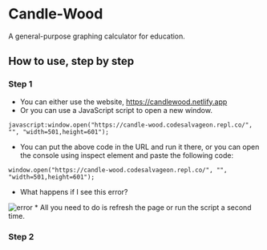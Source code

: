 # Candle-Wood
A general-purpose graphing calculator for education.

## How to use, step by step

### Step 1
* You can either use the website, https://candlewood.netlify.app
* Or you can use a JavaScript script to open a new window.
```
javascript:window.open("https://candle-wood.codesalvageon.repl.co/", "", "width=501,height=601");
```
* You can put the above code in the URL and run it there, or you can open the console using inspect element and paste the following code:
```
window.open("https://candle-wood.codesalvageon.repl.co/", "", "width=501,height=601");
```
* What happens if I see this error?
<img src="https://codesalvageon.github.io/magichat/images/Screen%20Shot%202022-03-27%20at%209.06.32%20PM.png" alt="error"/>
* All you need to do is refresh the page or run the script a second time.

### Step 2

